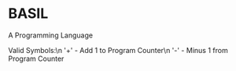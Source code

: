 BASIL
================================================================================
A Programming Language

Valid Symbols:\n
'+' - Add 1 to Program Counter\n
'-' - Minus 1 from Program Counter
